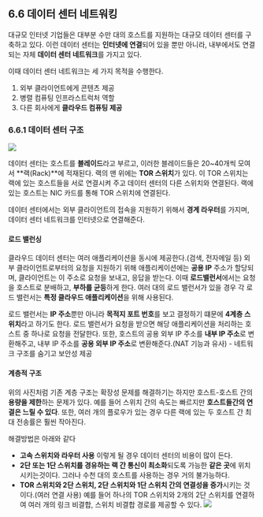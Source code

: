 ## 6.6 데이터 센터 네트워킹
대규모 인터넷 기업들은 대부분 수만 대의 호스트를 지원하는 대규모 데이터 센터를 구축하고 있다. 이런 데이터 센터는 **인터넷에 연결**되어 있을 뿐만 아니라, 내부에서도 연결되는 자체 **데이터 센터 네트워크**를 가지고 있다.

이때 데이터 센터 네트워크는 세 가지 목적을 수행한다. 
1) 외부 클라이언트에게 콘텐츠 제공 
2) 병렬 컴퓨팅 인프라스트럭처 역할 
3) 다른 회사에게 **클라우드 컴퓨팅 제공**


### 6.6.1 데이터 센터 구조
![](https://velog.velcdn.com/images/choiyoung6609/post/fdf95cae-753a-4a66-8eeb-b94c2b52939e/image.png)

데이터 센터는 호스트를 **블레이드**라고 부르고, 이러한 블레이드들은 20~40개씩 모여서 **랙(Rack)**에 적재된다. 랙의 맨 위에는 **TOR 스위치**가 있다. 이 TOR 스위치는 랙에 있는 호스트들을 서로 연결시켜 주고 데이터 센터의 다른 스위치와 연결된다. 랙에 있는 호스트는 NIC 카드를 통해 TOR 스위치에 연결된다. 

데이터 센터에서는 외부 클라이언트의 접속을 지원하기 위해서 **경계 라우터**를 가지며, 데이터 센터 네트워크를 인터넷으로 연결해준다. 

#### 로드 밸런싱

클라우드 데이터 센터는 여러 애플리케이션을 동시에 제공한다.(검색, 전자메일 등) 외부 클라이언트로부터의 요청을 지원하기 위해 애플리케이션에는 **공용 IP** 주소가 할당되며, 클라이언트는 이 주소로 요청을 보내고, 응답을 받는다. 이때 **로드밸런서**에서는 요청을 호스트로 분배하고, **부하를 균등**하게 한다. 여러 대의 로드 밸런서가 있을 경우 각 로드 밸런서는 **특정 클라우드 애플리케이션**을 위해 사용된다.

로드 밸런서는 **IP 주소**뿐만 아니라 **목적지 포트 번호**를 보고 결정하기 떄문에 **4계층 스위치**라고 하기도 한다. 로드 밸런서가 요청을 받으면 해당 애플리케이션을 처리하는 호스트 중 하나로 요청을 전달한다. 또한, 호스트의 공용 외부 IP 주소를 **내부 IP 주소**로 변환해주고, 내부 IP 주소를 **공용 외부 IP 주소**로 변환해준다.(NAT 기능과 유사) - 네트워크 구조를 숨기고 보안성 제공

#### 계층적 구조
위의 사진처럼 기존 계층 구조는 확장성 문제를 해결하기는 하지만 호스트-호스트 간의 **용량을 제한**하는 문제가 있다. 예를 들어 스위치 간의 속도는 빠르지만 **호스트들간의 연결은 느릴 수 있다**. 또한, 여러 개의 플로우가 있는 경우 다른 랙에 있는 두 호스트 간 최대 전송률은 훨씬 작아진다. 

해결방법은 아래와 같다

- **고속 스위치와 라우터 사용** 이렇게 될 경우 데이터 센터의 비용이 많이 든다.
- **2단 또는 1단 스위치를 경유하는 랙 간 통신이 최소화**되도록 가능한 **같은 곳**에 위치시키는것이다. 그러나 수천 대의 호스트를 사용하는 경우 거의 불가능하다.
- **TOR 스위치와 2단 스위치, 2단 스위치와 1단 스위치 간의 연결성을 증가**시키는 것이다.(여러 연결 사용) 예를 들어 하나의 TOR 스위치와 2개의 2단 스위치를 연결하여 여러 개의 링크 비결합, 스위치 비결합 경로를 제공할 수 있다.
![](https://velog.velcdn.com/images/choiyoung6609/post/4132c7f0-ca71-4d91-a405-f735bc5d7864/image.png)
